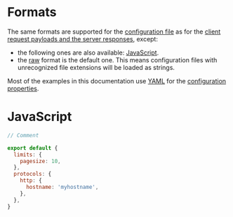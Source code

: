 # Formats

The same formats are supported for the
[configuration file](configuration.md#configuration-file) as for the
[client request payloads and the server responses](../../client/protocols/formats.md),
except:

- the following ones are also available: [JavaScript](#javascript).
- the [raw](../../client/protocols/formats.md#raw) format is the default one.
  This means configuration files with unrecognized file extensions will be
  loaded as strings.

Most of the examples in this documentation use
[YAML](../../client/protocols/formats.md#yaml) for the
[configuration properties](configuration.md#properties).

# JavaScript

<!-- eslint-disable import/no-anonymous-default-export, import/no-default-export -->

```js
// Comment

export default {
  limits: {
    pagesize: 10,
  },
  protocols: {
    http: {
      hostname: 'myhostname',
    },
  },
}
```
